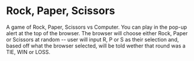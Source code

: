 # Rock, Paper, Scissors 

A game of Rock, Paper, Scissors vs Computer. You can play in the pop-up alert at the top of the browser. The browser will choose either Rock, Paper or Scissors at random -- user will input R, P or S as their selection and, based off what the browser selected, will be told wether that round was a TIE, WIN or LOSS.
